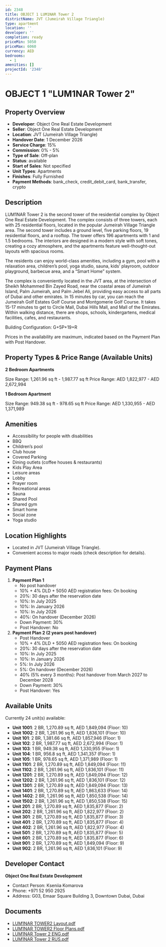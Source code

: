 ```yaml
---
id: 2348
title: OBJECT 1 LUM1NAR Tower 2
districtName: JVT (Jumeirah Village Triangle)
type: apartment
location: ''
developer: ''
completion: ready
priceMin: 5050
priceMax: 6060
currency: AED
bedrooms:
  - 1
amenities: []
projectId: '2348'
---
```


# OBJECT 1 "LUM1NAR Tower 2"

## Property Overview
- **Developer**: Object One Real Estate Development
- **Seller**: Object One Real Estate Development
- **Location**: JVT (Jumeirah Village Triangle)
- **Handover Date**: 1 December 2026
- **Service Charge**: 15%
- **Commission**: 0% - 5%
- **Type of Sale**: Off-plan
- **Status**: available
- **Start of Sales**: Not specified
- **Unit Types**: Apartments
- **Finishes**: Fully Furnished
- **Payment Methods**: bank_check, credit_debit_card, bank_transfer, crypto

## Description
LUM1NAR Tower 2 is the second tower of the residential complex by Object One Real Estate Development. The complex consists of three towers, each with 25 residential floors, located in the popular Jumeirah Village Triangle area. The second tower includes a ground level, five parking floors, 19 residential floors, and a rooftop. The tower offers 196 apartments with 1 and 1.5 bedrooms. The interiors are designed in a modern style with soft tones, creating a cozy atmosphere, and the apartments feature well-thought-out layouts with spacious rooms.

The residents can enjoy world-class amenities, including a gym, pool with a relaxation area, children’s pool, yoga studio, sauna, kids’ playroom, outdoor playground, barbecue area, and a “Smart Home” system.

The complex is conveniently located in the JVT area, at the intersection of Sheikh Mohammed Bin Zayed Road, near the coastal areas of Jumeirah Island, Palm Jumeirah, and Palm Jebel Ali, providing easy access to all parts of Dubai and other emirates. In 15 minutes by car, you can reach the Jumeirah Golf Estates Golf Course and Montgomerie Golf Course. It takes 15-17 minutes to get to Circle Mall, Dubai Hills Mall, and Mall of the Emirates. Within walking distance, there are shops, schools, kindergartens, medical facilities, cafes, and restaurants.

Building Configuration: G+5P+19+R

Prices in the availability are maximum, indicated based on the Payment Plan with Post Handover.

## Property Types & Price Range (Available Units)
**2 Bedroom Apartments**

Size Range: 1,261.96 sq ft - 1,987.77 sq ft
Price Range: AED 1,822,977 - AED 2,672,994

**1 Bedroom Apartment**

Size Range: 949.38 sq ft - 978.65 sq ft
Price Range: AED 1,330,955 - AED 1,371,989

## Amenities
- Accessibility for people with disabilities
- BBQ
- Children’s pool
- Club house
- Covered Parking
- Dining outlets  (coffee houses & restaurants)
- Kids Play Area
- Leisure areas
- Lobby
- Prayer room
- Recreational areas
- Sauna
- Shared Pool
- Shared gym
- Smart home
- Social zone
- Yoga studio

## Location Highlights
- Located in JVT (Jumeirah Village Triangle).
- Convenient access to major roads (check description for details).

## Payment Plans
1. **Payment Plan 1**
   - No post handover
   - 10% + 4% DLD + 5050 AED registration fees: On booking
   - 20%: 30 days after the reservation date
   - 10%: In July 2025
   - 10%: In January 2026
   - 10%: In July 2026
   - 40%: On handover (December 2026)
   - Down Payment: 30%
   - Post Handover: No
2. **Payment Plan 2 (2 years post handover)**
   - Post Handover
   - 10% + 4% DLD + 5050 AED registration fees: On booking
   - 20%: 30 days after the reservation date
   - 10%: In July 2025
   - 10%: In January 2026
   - 5%: In July 2026
   - 5%: On handover (December 2026)
   - 40% (5% every 3 months): Post handover from March 2027 to December 2028
   - Down Payment: 30%
   - Post Handover: Yes

## Available Units
Currently 24 unit(s) available:
- **Unit 1001**: 2 BR, 1,270.89 sq ft, AED 1,849,094 (Floor: 10)
- **Unit 1002**: 2 BR, 1,261.96 sq ft, AED 1,836,101 (Floor: 10)
- **Unit 101**: 2 BR, 1,381.66 sq ft, AED 1,857,946 (Floor: 1)
- **Unit 102**: 2 BR, 1,987.77 sq ft, AED 2,672,994 (Floor: 1)
- **Unit 103**: 1 BR, 949.38 sq ft, AED 1,330,955 (Floor: 1)
- **Unit 104**: 1 BR, 956.8 sq ft, AED 1,341,357 (Floor: 1)
- **Unit 105**: 1 BR, 978.65 sq ft, AED 1,371,989 (Floor: 1)
- **Unit 1101**: 2 BR, 1,270.89 sq ft, AED 1,849,094 (Floor: 11)
- **Unit 1102**: 2 BR, 1,261.96 sq ft, AED 1,836,101 (Floor: 11)
- **Unit 1201**: 2 BR, 1,270.89 sq ft, AED 1,849,094 (Floor: 12)
- **Unit 1202**: 2 BR, 1,261.96 sq ft, AED 1,836,101 (Floor: 12)
- **Unit 1301**: 2 BR, 1,270.89 sq ft, AED 1,849,094 (Floor: 13)
- **Unit 1401**: 2 BR, 1,270.89 sq ft, AED 1,863,633 (Floor: 14)
- **Unit 1402**: 2 BR, 1,261.96 sq ft, AED 1,850,538 (Floor: 14)
- **Unit 1502**: 2 BR, 1,261.96 sq ft, AED 1,850,538 (Floor: 15)
- **Unit 201**: 2 BR, 1,270.89 sq ft, AED 1,835,877 (Floor: 2)
- **Unit 202**: 2 BR, 1,261.96 sq ft, AED 1,822,977 (Floor: 2)
- **Unit 301**: 2 BR, 1,270.89 sq ft, AED 1,835,877 (Floor: 3)
- **Unit 401**: 2 BR, 1,270.89 sq ft, AED 1,835,877 (Floor: 4)
- **Unit 402**: 2 BR, 1,261.96 sq ft, AED 1,822,977 (Floor: 4)
- **Unit 501**: 2 BR, 1,270.89 sq ft, AED 1,835,877 (Floor: 5)
- **Unit 601**: 2 BR, 1,270.89 sq ft, AED 1,835,877 (Floor: 6)
- **Unit 901**: 2 BR, 1,270.89 sq ft, AED 1,849,094 (Floor: 9)
- **Unit 902**: 2 BR, 1,261.96 sq ft, AED 1,836,101 (Floor: 9)

## Developer Contact
**Object One Real Estate Development**
- Contact Person: Kseniia Komarova
- Phone: +971 52 950 2925
- Address: G03, Emaar Square Building 3, Downtown Dubai, Dubai

## Documents
- [LUM1NAR TOWER2 Layout.pdf](https://cdn.geniemap.net/2024/06/28/lP8n7IxJzLiOceEUN9ZglU9EkRwCB7TgfF3NFRNh.pdf)
- [LUM1NAR TOWER2 Floor Plans.pdf](https://cdn.geniemap.net/2024/06/28/J19E4Ka7Z3r0Sn9JeolJETtVbFFqKe42OX1pIuTj.pdf)
- [LUM1NAR Tower 2 ENG.pdf](https://cdn.geniemap.net/2024/06/28/wjWULhNYLSMGzicKMK2biLtbcwXIfzTrXQ2SvAVr.pdf)
- [LUM1NAR Tower 2 RUS.pdf](https://cdn.geniemap.net/2024/06/28/0Gy37Pi3dNX0O4e3TOHwipJ5lfFTD6BmuY69edzR.pdf)
